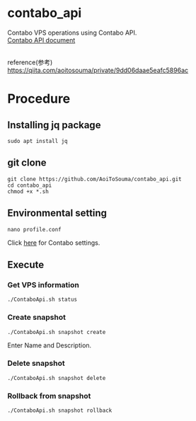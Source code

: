 # contabo_api
Contabo VPS operations using Contabo API.<br>
[Contabo API document](https://api.contabo.com/)<br><br>

reference(参考)<br>
https://qiita.com/aoitosouma/private/9dd06daae5eafc5896ac

# Procedure
## Installing jq package
```
sudo apt install jq
```

## git clone
```
git clone https://github.com/AoiToSouma/contabo_api.git
cd contabo_api
chmod +x *.sh
```

## Environmental setting
```
nano profile.conf
```
Click [here](https://my.contabo.com/api/details) for Contabo settings.

## Execute
### Get VPS information
```
./ContaboApi.sh status
```
### Create snapshot
```
./ContaboApi.sh snapshot create
```
Enter Name and Description.

### Delete snapshot
```
./ContaboApi.sh snapshot delete
```

### Rollback from snapshot
```
./ContaboApi.sh snapshot rollback
```

